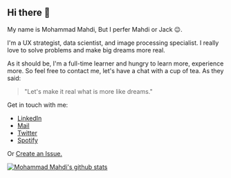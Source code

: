 
<!--
**Msameim181/Msameim181** is a ✨ _special_ ✨ repository because its `README.md` (this file) appears on your GitHub profile.

Here are some ideas to get you started:

- 🔭 I’m currently working on ...
- 🌱 I’m currently learning ...
- 👯 I’m looking to collaborate on ...
- 🤔 I’m looking for help with ...
- 💬 Ask me about ...
- 📫 How to reach me: ...
- 😄 Pronouns: ...
- ⚡ Fun fact: ...
-->
## Hi there 👋

My name is Mohammad Mahdi, But I perfer Mahdi or Jack :wink:.

I'm a UX strategist, data scientist, and image processing specialist. I really love to solve problems and make big dreams more real.

As it should be, I'm a full-time learner and hungry to learn more, experience more. So feel free to contact me, let's have a chat with a cup of tea. 
As they said:
> "Let's make it real what is more like dreams."

Get in touch with me:
- [LinkedIn](https://www.linkedin.com/in/msameim181/)
- [Mail](mailto:9259samei@gmail.com) 
- [Twitter](https://twitter.com/msameim181) 
- [Spotify](https://open.spotify.com/user/mohmahsamei7899)

Or [Create an Issue.](https://github.com/Msameim181/Msameim181/issues)

[![Mohammad Mahdi's github stats](https://github-readme-stats.vercel.app/api?username=msameim181&count_private=true&show_icons=true&theme=tokyonight&hide_rank=false)](https://github.com/anuraghazra/github-readme-stats)
